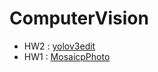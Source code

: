 # ComputerVision

* HW2 : [yolov3edit](https://github.com/aaron851113/ComputerVision/tree/master/yolov3edit)
* HW1 : [MosaicpPhoto](https://github.com/aaron851113/ComputerVision/tree/master/MosaicpPhoto)
